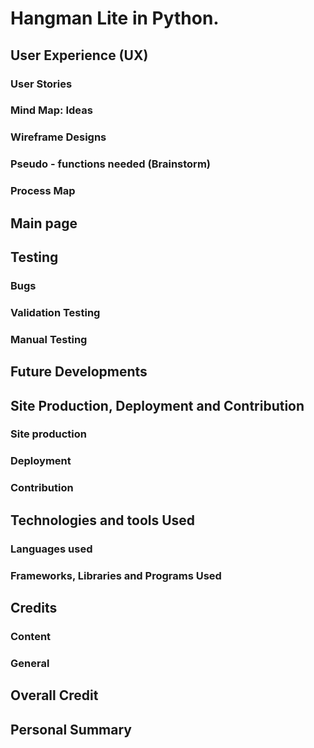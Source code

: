 # Hangman Lite in Python.

## User Experience (UX)
### User Stories

### Mind Map: Ideas

### Wireframe Designs

### Pseudo - functions needed (Brainstorm)

### Process Map

## Main page

## Testing

### Bugs 

### Validation Testing

### Manual Testing

## Future Developments

## Site Production, Deployment and Contribution  


### Site production


### Deployment

### Contribution


## Technologies and tools Used
### Languages used


### Frameworks, Libraries and Programs Used


## Credits
### Content

### General

  
## Overall Credit

## Personal Summary
